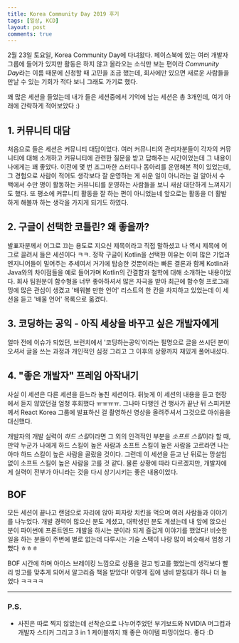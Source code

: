 ```yaml
---
title: Korea Community Day 2019 후기
tags: [일상, KCD]
layout: post
comments: true
---
```


2월 23일 토요일, Korea Community Day에 다녀왔다. 페이스북에 있는 여러 개발자 그룹에 들어가 있지만 활동은 하지 않고 올라오는 소식만 보는 편이라 *Community Day*라는 이름 때문에 신청할 때 고민을 조금 했는데, 회사에만 있으면 새로운 사람들을 만날 수 있는 기회가 적다 보니 그래도 가기로 했다.


꽤 많은 세션을 들었는데 내가 들은 세션중에서 기억에 남는 세션은 총 3개인데, 여기 아래에 간략하게 적어보았다 :)

## 1. 커뮤니티 대담

처음으로 들은 세션은 커뮤니티 대담이었다. 여러 커뮤니티의 관리자분들이 각자의 커뮤니티에 대해 소개하고 커뮤니티에 관련한 질문을 받고 답해주는 시간이었는데 그 내용이 나에게는 꽤 좋았다. 이전에 몇 번 조그마한 스터디나 동아리를 운영해본 적이 있었는데, 그 경험으로 사람이 적어도 생각보다 잘 운영하는 게 쉬운 일이 아니라는 걸 알아서 수 백에서 수만 명이 활동하는 커뮤니티를 운영하는 사람들을 보니 새삼 대단하게 느껴지기도 했다. 또 평소에 커뮤니티 활동을 잘 하는 편이 아니었늗네 앞으로는 활동을 더 활발하게 해볼까 하는 생각을 가지게 되기도 하였다.


## 2. 구글이 선택한 코틀린? 왜 좋을까?

발표자분께서 어그로 끄는 용도로 지으신 제목이라고 직접 말하셨고 나 역시 제목에 어그로 끌려서 들은 세션이다 ㅋㅋ. 정작 구글이 Kotlin을 선택한 이유는 이미 많은 기업과 엔지니어들이 밀어주는 추세여서 거기에 탑승한 것뿐이라는 빠른 결론과 함께 Kotlin과 Java와의 차이점들을 예로 들어가며 Kotlin의 간결함과 철학에 대해 소개하는 내용이었다. 회사 팀원분이 함수형을 너무 좋아하셔서 많은 자극을 받아 최근에 함수형 프로그래밍에 많은 관심이 생겼고 '배워볼 만한 언어' 리스트의 한 칸을 차지하고 있었는데 이 세션을 듣고 '배울 언어' 목록으로 옮겼다.

## 3. 코딩하는 공익 - 아직 세상을 바꾸고 싶은 개발자에게

얼마 전에 이슈가 되었던, 브런치에서 '코딩하는공익'이라는 필명으로 글을 쓰시던 분이 오셔서 글을 쓰는 과정과 개인적인 심정 그리고 그 이후의 상황까지 재밌게 풀어내셨다.


## 4. "좋은 개발자" 프레임 아작내기

사실 이 세션은 다른 세션을 듣느라 놓친 세션이다. 뒤늦게 이 세션의 내용을 듣고 현장에서 듣지 않았던걸 엄청 후회했다 ㅠㅠㅠㅠ. 그나마 다행인 건 행사가 끝난 뒤 스피커분께서 React Korea 그룹에 발표하신 걸 촬영하신 영상을 올려주셔서 그것으로 아쉬움을 대신했다.

개발자의 개발 실력이 *하드 스킬*이라면 그 외의 인격적인 부분을 *소프트 스킬*이라 할 때, 만약 누군가 나에게 하드 스킬이 높은 사람과 소프트 스킬이 높은 사람을 고르라면 나는 아마 하드 스킬이 높은 사람을 골랐을 것이다.
그런데 이 세션을 듣고 난 뒤로는 망설임 없이 소프트 스킬이 높은 사람을 고를 것 같다. 물론 상황에 따라 다르겠지만, 개발자에게 실력이 전부가 아니라는 것을 다시 상기시키는 좋은 내용이었다.


## BOF

모든 세션이 끝나고 랜덤으로 자리에 앉아 피자랑 치킨을 먹으며 여러 사람들과 이야기를 나누었다. 개발 경력이 많으신 분도 계셨고, 대학생인 분도 계셨는데 내 앞에 앉으신 분이 파이썬에 프론트엔드 개발을 하시는 분이라 되게 즐겁게 이야기를 했었다! 비슷한 일을 하는 분들이 주변에 별로 없는데 다루시는 기술 스택이 나랑 많이 비슷해서 엄청 기뻤다 ㅎㅎㅎ

BOF 시간에 하며 아이스 브레이킹 느낌으로 상품을 걸고 빙고를 했었는데 생각보다 빨리 빙고를 맞추게 되어서 알고리즘 책을 받았다! 이렇게 집에 냄비 받침대가 하나 더 늘었다 ㅋㅋㅋㅋ



-----

### P.S.
- 사진은 따로 찍지 않았는데 선착순으로 나누어주었던 부기보드와 NVIDIA 머그컵과 개발자 스티커 그리고 3 in 1 케이블까지 꽤 좋은 아이템 파밍이었다. 좋다 :D